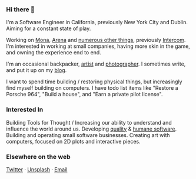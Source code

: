### Hi there 👋

I'm a Software Engineer in California, previously New York City and Dublin. Aiming for a constant state of play.

Working on [Mona](https://mo.na), [Arena](https://arenahq.io) and [numerous other things](https://devin.website/work), previously [Intercom](https://intercom.com). I'm interested in working at small companies, having more skin in the game, and owning the experience end to end.

I'm an occasional backpacker, [artist](https://devin.website/art) and [photographer](https://devin.website/photos). I sometimes write, and put it up on my [blog](https://devin.website/words).

I want to spend time building / restoring physical things, but increasingly find myself building on computers. I have todo list items like "Restore a Porsche 964", "Build a house", and "Earn a private pilot license".

### Interested In
Building Tools for Thought / Increasing our ability to understand and influence the world around us.
Developing [quality](https://devin.website/tags/software) & [humane software](https://devin.website/tags/humane-software).
Building and operating small software businesses.
Creating art with computers, focused on 2D plots and interactive pieces.

### Elsewhere on the web

[Twitter](https://twitter.com/devinmcgloin) · [Unsplash](https://unsplash.com/@devinmcgloin) · [Email](mailto:devin@mcgloin.email)
